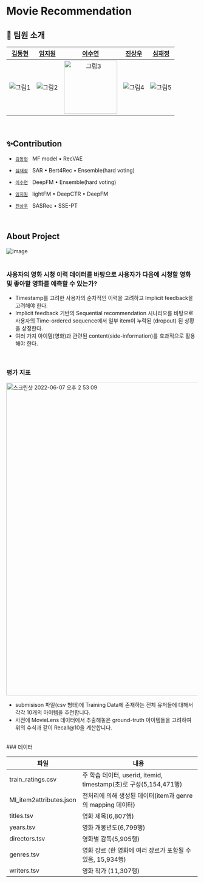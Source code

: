 # Movie Recommendation

## 👋 팀원 소개

|                                                  [김동현](https://github.com/donghyyun)                                                   |                                                                          [임지원](https://github.com/sophi1127)                                                                           |                                                 [이수연](https://github.com/coding-groot)                                                  |                                                                        [진상우](https://github.com/Jin-s-work)                                                                         |                                                                         [심재정](https://github.com/Jaejeong98)                                                                         |
| :-------------------------------------------------------------------------------------------------------: | :-------------------------------------------------------------------------------------------------------------------------------------------------------: | :-----------------------------------------------------------------------------------------------------: | :---------------------------------------------------------------------------------------------------------------------------------------------------: | :----------------------------------------------------------------------------------------------------------------------------------------------------: |
| ![그림1](https://user-images.githubusercontent.com/61958748/172278471-584ffaf5-ea6d-4e63-ae77-7cac4dbae899.png)| ![그림2](https://user-images.githubusercontent.com/61958748/172278474-f2d54e27-898b-4142-af78-b0e370e43ffc.png)| <img width="140" alt="그림3" src="https://user-images.githubusercontent.com/61958748/172278478-f3bbd8ce-3616-4c37-8fa6-4247e20b469e.png">| ![그림4](https://user-images.githubusercontent.com/61958748/172278482-a591c2e4-f4b7-4edf-a390-9e875c2c4226.png)| ![그림5](https://user-images.githubusercontent.com/61958748/172278489-00773bd6-080f-41ec-b828-24f4dabc5f98.png)|    
<br/>

## ✨Contribution

- [`김동현`](https://github.com/donghyyun) &nbsp; MF model • RecVAE

- [`심재정`](https://github.com/Jaejeong98) &nbsp; SAR • Bert4Rec • Ensemble(hard voting)

- [`이수연`](https://github.com/coding-groot) &nbsp; DeepFM • Ensemble(hard voting)

- [`임지원`](https://github.com/sophi1127) &nbsp; lightFM • DeepCTR • DeepFM

- [`진상우`](https://github.com/Jin-s-work) &nbsp; SASRec • SSE-PT   
<br/>

## About Project
![image](https://user-images.githubusercontent.com/61958748/172305015-db2c7c4d-b457-412e-8c39-0e46f7037ef8.png)   
<br/>

### 사용자의 영화 시청 이력 데이터를 바탕으로 사용자가 다음에 시청할 영화 및 좋아할 영화를 예측할 수 있는가? 
- Timestamp를 고려한 사용자의 순차적인 이력을 고려하고 Implicit feedback을 고려해야 한다. 
- Implicit feedback 기반의 Sequential recommendation 시나리오를 바탕으로 사용자의 Time-ordered sequence에서 일부 item이 누락된 (dropout) 된 상황을 상정한다.
- 여러 가지 아이템(영화)과 관련된 content(side-information)를 효과적으로 활용해야 한다.   
<br/>

### 평가 지표
<img width="824" alt="스크린샷 2022-06-07 오후 2 53 09" src="https://user-images.githubusercontent.com/61958748/172305842-0a241881-bac8-428d-b415-8b6f68639a6d.png">

- submisison 파일(csv 형태)에 Training Data에 존재하는 전체 유저들에 대해서 각각 10개의 아이템을 추천합니다.   
- 사전에 MovieLens 데이터에서 추출해놓은 ground-truth 아이템들을 고려하여 위의 수식과 같이 Recall@10을 계산합니다.   
<br/>
### 데이터

| 파일      |   내용     |
| -------- | --------- |
| train_ratings.csv | 주 학습 데이터, userid, itemid, timestamp(초)로 구성(5,154,471행)|
| Ml_item2attributes.json     |   전처리에 의해 생성된 데이터(item과 genre의 mapping 데이터)      |
| titles.tsv | 영화 제목(6,807행) |
| years.tsv | 영화 개봉년도(6,799행) |
| directors.tsv | 영화별 감독(5,905행) |
| genres.tsv | 영화 장르 (한 영화에 여러 장르가 포함될 수 있음, 15,934행) |
| writers.tsv | 영화 작가 (11,307행) |   
<br/>


